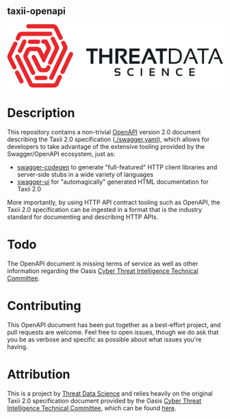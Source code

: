 taxii-openapi
-------------
![tds-logo](./resources/logo.png)

# Description

This repository contains a non-trivial [OpenAPI](https://www.openapis.org/) version 2.0 document describing the Taxii 
2.0 specification ([./swagger.yaml](./swagger.yaml)), which allows for developers to take advantage of the extensive 
tooling provided by the Swagger/OpenAPI ecosystem, just as:
- [swagger-codegen](https://github.com/swagger-api/swagger-codegen) to generate "full-featured" HTTP client libraries
    and server-side stubs in a wide variety of languages
- [swagger-ui](https://github.com/swagger-api/swagger-ui) for "automagically" generated HTML documentation for Taxii 2.0

More importantly, by using HTTP API contract tooling such as OpenAPI, the Taxii 2.0 specification can be ingested in a 
format that is the industry standard for documenting and describing HTTP APIs. 

# Todo

The OpenAPI document is missing terms of service as well as other information regarding the
Oasis [Cyber Threat Intelligence Technical Committee](https://www.oasis-open.org/committees/tc_home.php?wg_abbrev=cti).

# Contributing

This OpenAPI document has been put together as a best-effort project, and pull requests are welcome. Feel free to open
issues, though we do ask that you be as verbose and specific as possible about what issues you're having.

# Attribution

This is a project by [Threat Data Science](https://www.threatdatascience.io) and relies heavily on the original Taxii 
2.0 specification document provided by the Oasis 
[Cyber Threat Intelligence Technical Committee](https://www.oasis-open.org/committees/tc_home.php?wg_abbrev=cti), which 
can be found [here](https://oasis-open.github.io/cti-documentation/resources.html#taxii-20-specification).